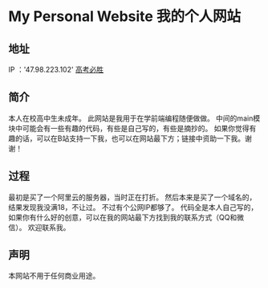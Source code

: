 My Personal Website 我的个人网站
========

## 地址
IP ：'47.98.223.102'
[高考必胜](http://47.98.223.102)

## 简介
本人在校高中生未成年。
此网站是我用于在学前端编程随便做做。
中间的main模块中可能会有一些有趣的代码，有些是自己写的，有些是摘抄的。
如果你觉得有趣的话，可以在B站支持一下我，也可以在网站最下方；链接中资助一下我。谢谢！

## 过程
最初是买了一个阿里云的服务器，当时正在打折。
然后本来是买了一个域名的，结果发现我没满18，不让过。
不过有个公网IP都够了。
代码全是本人自己写的，如果你有什么好的创意，可以在我的网站最下方找到我的联系方式（QQ和微信）。
欢迎联系我。

## 声明
本网站不用于任何商业用途。
